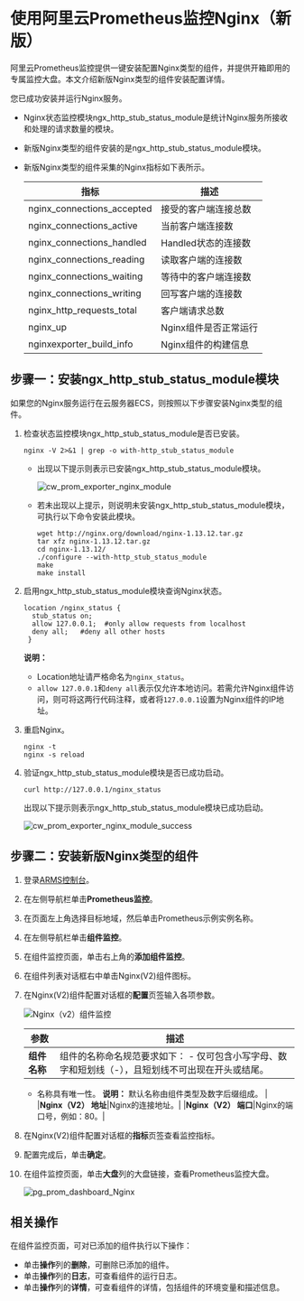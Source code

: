 # 使用阿里云Prometheus监控Nginx（新版）

阿里云Prometheus监控提供一键安装配置Nginx类型的组件，并提供开箱即用的专属监控大盘。本文介绍新版Nginx类型的组件安装配置详情。

您已成功安装并运行Nginx服务。

-   Nginx状态监控模块ngx\_http\_stub\_status\_module是统计Nginx服务所接收和处理的请求数量的模块。
-   新版Nginx类型的组件安装的是ngx\_http\_stub\_status\_module模块。
-   新版Nginx类型的组件采集的Nginx指标如下表所示。

    |指标|描述|
    |--|--|
    |nginx\_connections\_accepted|接受的客户端连接总数|
    |nginx\_connections\_active|当前客户端连接数|
    |nginx\_connections\_handled|Handled状态的连接数|
    |nginx\_connections\_reading|读取客户端的连接数|
    |nginx\_connections\_waiting|等待中的客户端连接数|
    |nginx\_connections\_writing|回写客户端的连接数|
    |nginx\_http\_requests\_total|客户端请求总数|
    |nginx\_up|Nginx组件是否正常运行|
    |nginxexporter\_build\_info|Nginx组件的构建信息|


## 步骤一：安装ngx\_http\_stub\_status\_module模块

如果您的Nginx服务运行在云服务器ECS，则按照以下步骤安装Nginx类型的组件。

1.  检查状态监控模块ngx\_http\_stub\_status\_module是否已安装。

    ```
    nginx -V 2>&1 | grep -o with-http_stub_status_module
    ```

    -   出现以下提示则表示已安装ngx\_http\_stub\_status\_module模块。

        ![cw_prom_exporter_nginx_module](https://static-aliyun-doc.oss-accelerate.aliyuncs.com/assets/img/zh-CN/7284298951/p128838.png)

    -   若未出现以上提示，则说明未安装ngx\_http\_stub\_status\_module模块，可执行以下命令安装此模块。

        ```
        wget http://nginx.org/download/nginx-1.13.12.tar.gz
        tar xfz nginx-1.13.12.tar.gz
        cd nginx-1.13.12/
        ./configure --with-http_stub_status_module
        make
        make install
        ```

2.  启用ngx\_http\_stub\_status\_module模块查询Nginx状态。

    ```
    location /nginx_status {
      stub_status on;
      allow 127.0.0.1;  #only allow requests from localhost
      deny all;   #deny all other hosts 
     }
    ```

    **说明：**

    -   Location地址请严格命名为`nginx_status`。
    -   `allow 127.0.0.1`和`deny all`表示仅允许本地访问。若需允许Nginx组件访问，则可将这两行代码注释，或者将`127.0.0.1`设置为Nginx组件的IP地址。
3.  重启Nginx。

    ```
    nginx -t
    nginx -s reload 
    ```

4.  验证ngx\_http\_stub\_status\_module模块是否已成功启动。

    ```
    curl http://127.0.0.1/nginx_status
    ```

    出现以下提示则表示ngx\_http\_stub\_status\_module模块已成功启动。

    ![cw_prom_exporter_nginx_module_success](https://static-aliyun-doc.oss-accelerate.aliyuncs.com/assets/img/zh-CN/7284298951/p128860.png)


## 步骤二：安装新版Nginx类型的组件

1.  登录[ARMS控制台](https://arms.console.aliyun.com/#/home)。

2.  在左侧导航栏单击**Prometheus监控**。

3.  在页面左上角选择目标地域，然后单击Prometheus示例实例名称。

4.  在左侧导航栏单击**组件监控**。

5.  在组件监控页面，单击右上角的**添加组件监控**。

6.  在组件列表对话框右中单击Nginx\(V2\)组件图标。

7.  在Nginx\(V2\)组件配置对话框的**配置**页签输入各项参数。

    ![Nginx（v2）组件监控](https://static-aliyun-doc.oss-accelerate.aliyuncs.com/assets/img/zh-CN/4686416261/p293833.png)

    |参数|描述|
    |--|--|
    |**组件名称**|组件的名称命名规范要求如下：    -   仅可包含小写字母、数字和短划线（-），且短划线不可出现在开头或结尾。
    -   名称具有唯一性。
**说明：** 默认名称由组件类型及数字后缀组成。 |
    |**Nginx（V2） 地址**|Nginx的连接地址。|
    |**Nginx（V2） 端口**|Nginx的端口号，例如：80。|

8.  在Nginx\(V2\)组件配置对话框的**指标**页签查看监控指标。

9.  配置完成后，单击**确定**。

10. 在组件监控页面，单击**大盘**列的大盘链接，查看Prometheus监控大盘。

    ![pg_prom_dashboard_Nginx](https://static-aliyun-doc.oss-accelerate.aliyuncs.com/assets/img/zh-CN/7284298951/p97649.png)


## 相关操作

在组件监控页面，可对已添加的组件执行以下操作：

-   单击**操作**列的**删除**，可删除已添加的组件。
-   单击**操作**列的**日志**，可查看组件的运行日志。
-   单击**操作**列的**详情**，可查看组件的详情，包括组件的环境变量和描述信息。

